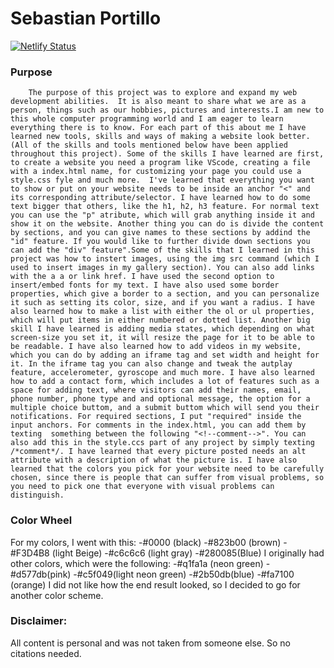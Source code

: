 # Sebastian Portillo
[![Netlify Status](https://api.netlify.com/api/v1/badges/4e8c9d73-58ec-4688-96af-37ab3185bee7/deploy-status)](https://app.netlify.com/sites/about-me-sebasport/deploys)

### Purpose 
        The purpose of this project was to explore and expand my web development abilities.  It is also meant to share what we are as a person, things such as our hobbies, pictures and interests.I am new to this whole computer programming world and I am eager to learn everything there is to know. For each part of this about me I have learned new tools, skills and ways of making a website look better.(All of the skills and tools mentioned below have been applied throughout this project). Some of the skills I have learned are first, to create a website you need a program like VScode, creating a file with a index.html name, for customizing your page you could use a style.css fyle and much more.  I've learned that everything you want to show or put on your website needs to be inside an anchor "<" and its corresponding attribute/selector. I have learned how to do some text bigger that others, like the h1, h2, h3 feature. For normal text you can use the "p" atribute, which will grab anything inside it and show it on the website. Another thing you can do is divide the content by sections, and you can give names to these sections by addind the "id" feature. If you would like to further divide down sections you can add the "div" feature".Some of the skills that I learned in this project was how to instert images, using the img src command (which I used to insert images in my gallery section). You can also add links with the a a or link href. I have used the second option to insert/embed fonts for my text. I have also used some border properties, which give a border to a section, and you can personalize it such as setting its color, size, and if you want a radius. I have also learned how to make a list with either the ol or ul properties, which will put items in either numbered or dotted list. Another big skill I have learned is adding media states, which depending on what screen-size you set it, it will resize the page for it to be able to be readable. I have also learned how to add videos in my website, which you can do by adding an iframe tag and set width and height for it. In the iframe tag you can also change and tweak the autplay feature, accelerometer, gyroscope and much more. I have also learned how to add a contact form, which includes a lot of features such as a space for adding text, where visitors can add their names, email, phone number, phone type and and optional message, the option for a multiple choice buttom, and a submit buttom which will send you their notifications. For required sections, I put "required" inside the input anchors. For comments in the index.html, you can add them by texting  something between the following "<!--comment-->". You can also add this in the style.ccs part of any project by simply texting /*comment*/. I have learned that every picture posted needs an alt attribute with a description of what the picture is. I have also learned that the colors you pick for your website need to be carefully chosen, since there is people that can suffer from visual problems, so you need to pick one that everyone with visual problems can distinguish.

### Color Wheel
For my colors, I went with this:
-#0000 (black)
-#823b00 (brown)
-#F3D4B8 (light Beige)
-#c6c6c6 (light gray)
-#280085(Blue)
I originally had other colors, which were the following:
-#q1fa1a (neon green)
-#d577db(pink)
-#c5f049(light neon green)
-#2b50db(blue)
-#fa7100 (orange)
I did not like how the end result looked, so I decided to go for another color scheme. 

 ### Disclaimer:
All content is personal and was not taken from someone else. So no citations needed.
